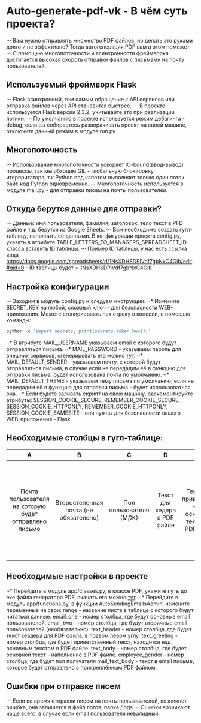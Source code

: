 # Auto-generate-pdf-vk - В чём суть проекта?
⋅⋅⋅ Вам нужно отправлять множество PDF файлов, но делать это руками долго и не эффективно? Тогда автогенерация PDF вам в этом поможет.
⋅⋅⋅ С помощью многопоточности и асинхронности фреймворка достигается высокая скороть отправки файлов с письмами на почту пользователей.

## Используемый фреймворк Flask
⋅⋅⋅ Flask асинхронный, тем самым обращение к API сервисов или отправка файлов через API становится быстрее.
⋅⋅⋅ В проекте используется Flask версии 2.3.2, учитывайте это при реализации логики.
⋅⋅⋅ По умолчанию в проекте используется режим дебагинга - debug, если вы собираетесь разворачивать проект на своей машине, отключите данный режим в модуле run.py

## Многопоточность
⋅⋅⋅ Использование многопоточности ускоряет IO-bound(ввод-вывод) процессы, так мы обходим GIL - глобальную блокировку итерпритатора, т.к Python под капотом выполняет только один поток байт-код Python одновременно.
-- Многопоточность используется в модуле mail.py - для отправки писем на почты пользователей.

## Откуда берутся данные для отправки?
⋅⋅⋅ Данные: имя пользователя, фамилия, заголовок, тело текст в PFD файле и т.д. берутся из Google Sheets.
⋅⋅⋅ Вам необходимо создать гугл-таблицу, наполнить её данными. В конфигурации проекта config.py, указать в атрибуте TABLE_LETTERS_TO_MANAGERS_SPREADSHEET_ID класса вставить ID таблицы.
⋅⋅⋅ Пример ID таблицы, у нас есть ссылка вида https://docs.google.com/spreadsheets/d/1NsXDHSDPlVdf7gbNxC4Gib/edit#gid=0 - ID таблицы будет = 1NsXDHSDPlVdf7gbNxC4Gib

## Настройка конфигурации
⋅⋅⋅ Заходим в модуль config.py и следуем инструкции:
⋅⋅* Измените SECRET_KEY на любой, сложный ключ - для безопасности WEB-приложения. Можете сгенирировать hex строку в консоли, с помощью команды: 
```python
python -c 'import secrets; print(secrets.token_hex())'
```
⋅⋅* В атрибуте MAIL_USERNAME указываем email с которого будут отправляться письма.
⋅⋅* MAIL_PASSWORD - указываем пароль для внешних сервисов, сгенерировать его можно [тут](https://account.mail.ru/user/2-step-auth/passwords?back_url=https%3A%2F%2Fid.mail.ru%2Fsecurity).
⋅⋅* MAIL_DEFAULT_SENDER - указываем почту, с которой будут отправляться письма, в случае если не передадим её в функцию для отправки письма, будет использована почта по умолчанию.
⋅⋅* MAIL_DEFAULT_THEME - указываем тему письма по умолчанию, если не передадим её в функцию для отправки письма - будет использоваться она.
⋅⋅* Если будете заливать скрипт на свою машину, раскоментируйте атрибуты: SESSION_COOKIE_SECURE, REMEMBER_COOKIE_SECURE, SESSION_COOKIE_HTTPONLY, REMEMBER_COOKIE_HTTPONLY, SESSION_COOKIE_SAMESITE - они нужны для безопасности вашего WEB-приложения - Flask.

## Необходимые столбцы в гугл-таблице:
| A        | B           | C  | D | E        | F           | G  | H | I        | F           |
| :-------------: |:-------------:| :-----:| :-------------: |:-------------:| :-----:| :-------------: |:-------------:| :-----:| :-----:|
| Почта пользователя на которую будет отправлено письмо | Второстепенная почта (не обязательно) | Пол пользователя (М/Ж) | Текст для хедера в PDF файле | Текст для приветствия - над основным текстом в PDF файле | Основной текст для PDF файла | Время отправки письма | Статус доставки письма - Письмо будет доставлено, установится статус "Доставлено" | Ссылка для скачивания сгенерированного файла с машины | Чек-бокс, если чек-бокс нажат, письмо будет отправлено, если нет - система не сгенерирует файл и не отправит его на почту пользователя |


## Необходимые настройки в проекте
⋅⋅* Перейдите в модуль app/classes.py, в классе PDF, укажите путь до exe файла генератора PDF, скачать его можно [тут](https://wkhtmltopdf.org/downloads.html).
⋅⋅* Перейдите в модуль app/functions.py, в функции AutoSendingEmailsAdmin, измените переменные на свои:
range - название листа в таблице с которого будут читаться данные.
email_one - номер столбца, где будут основные email пользователей.
email_two - номер столбца, где будут вторичные email пользователей (необязательно).
text_header - номер столбца, где будет текст хеадера для PDF файла, в правом левом углу.
text_greeting - номер столбца, где будет приветственный текст, находится над основным текстом в PDF файле.
text_body - номер столбца, где будет основной текст - наполнение в PDF файле.
employee_gender - номер столбца, где будет пол получателя
mail_text_body - текст в email письме, которое будет отправлено с прикреплённым PDF файлом.

## Ошибки при отправке писем
⋅⋅⋅ Если во время отправки писем на почты пользователей, возникнет ошибка, она запишется в файл логов, папка /logs
⋅⋅⋅ Ошибки возникают чаще всего, в случае если email пользователя невалидный.

